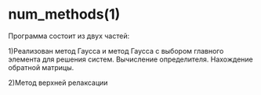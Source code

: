 # num_methods(1)
Программа состоит из двух частей:

1)Реализован метод Гаусса и метод Гаусса с выбором главного элемента для решения систем. Вычисление определителя. Нахождение обратной матрицы.

2)Метод верхней релаксации
